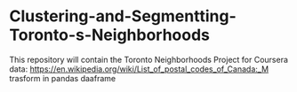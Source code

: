 # Clustering-and-Segmentting-Toronto-s-Neighborhoods
This repository will contain the Toronto Neighborhoods Project for Coursera
data:  https://en.wikipedia.org/wiki/List_of_postal_codes_of_Canada:_M trasform in pandas daaframe
